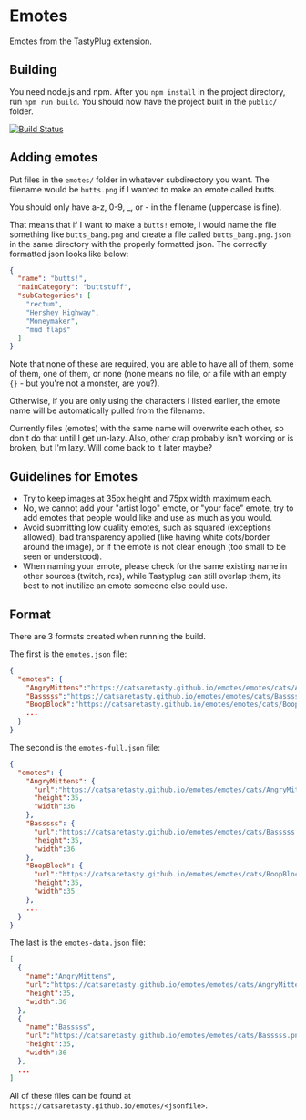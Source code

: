 # Emotes
Emotes from the TastyPlug extension.

## Building
You need node.js and npm.
After you `npm install` in the project directory, run `npm run build`.
You should now have the project built in the `public/` folder.

[![Build Status](https://travis-ci.org/catsaretasty/emotes.svg?branch=master)](https://travis-ci.org/catsaretasty/emotes)

## Adding emotes
Put files in the `emotes/` folder in whatever subdirectory you want.
The filename would be `butts.png` if I wanted to make an emote called butts.

You should only have a-z, 0-9, \_, or - in the filename (uppercase is fine).

That means that if I want to make a `butts!` emote, I would name the file something like `butts_bang.png`
and create a file called `butts_bang.png.json` in the same directory with the properly formatted json.
The correctly formatted json looks like below:

```json
{
  "name": "butts!",
  "mainCategory": "buttstuff",
  "subCategories": [
    "rectum",
    "Hershey Highway",
    "Moneymaker",
    "mud flaps"
  ]
}
```
Note that none of these are required, you are able to have all of them, some of them, one of them, or none
(none means no file, or a file with an empty `{}` - but you're not a monster, are you?).

Otherwise, if you are only using the characters I listed earlier,
the emote name will be automatically pulled from the filename.

Currently files (emotes) with the same name will overwrite each other, so don't do that until I get un-lazy.
Also, other crap probably isn't working or is broken, but I'm lazy.  Will come back to it later maybe?

## Guidelines for Emotes

 - Try to keep images at 35px height and 75px width maximum each.
 - No, we cannot add your "artist logo" emote, or "your face" emote, try to add emotes that people would like and use as much as you would.
 - Avoid submitting low quality emotes, such as squared (exceptions allowed), bad transparency applied (like having white dots/border around the image), or if the emote is not clear enough (too small to be seen or understood).
 - When naming your emote, please check for the same existing name in other sources (twitch, rcs), while Tastyplug can still overlap them, its best to not inutilize an emote someone else could use.

## Format
There are 3 formats created when running the build.

The first is the `emotes.json` file:
```json
{
  "emotes": {
    "AngryMittens":"https://catsaretasty.github.io/emotes/emotes/cats/AngryMittens.png",
    "Basssss":"https://catsaretasty.github.io/emotes/emotes/cats/Basssss.png",
    "BoopBlock":"https://catsaretasty.github.io/emotes/emotes/cats/BoopBlock.png",
    ...
  }
}
```

The second is the `emotes-full.json` file:
```json
{
  "emotes": {
    "AngryMittens": {
      "url":"https://catsaretasty.github.io/emotes/emotes/cats/AngryMittens.png",
      "height":35,
      "width":36
    },
    "Basssss": {
      "url":"https://catsaretasty.github.io/emotes/emotes/cats/Basssss.png",
      "height":35,
      "width":36
    },
    "BoopBlock": {
      "url":"https://catsaretasty.github.io/emotes/emotes/cats/BoopBlock.png",
      "height":35,
      "width":35
    },
    ...
  }
}
```

The last is the `emotes-data.json` file:
```json
[
  {
    "name":"AngryMittens",
    "url":"https://catsaretasty.github.io/emotes/emotes/cats/AngryMittens.png",
    "height":35,
    "width":36
  },
  {
    "name":"Basssss",
    "url":"https://catsaretasty.github.io/emotes/emotes/cats/Basssss.png",
    "height":35,
    "width":36
  },
  ...
]
```

All of these files can be found at `https://catsaretasty.github.io/emotes/<jsonfile>`.
